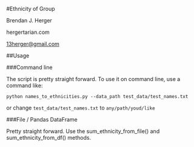 #Ethnicity of Group

Brendan J. Herger

hergertarian.com

13herger@gmail.com

##Usage

###Command line

The script is pretty straight forward. To use it on command line, use a 
command like:

```
python names_to_ethnicities.py --data_path test_data/test_names.txt
```

or change ```test_data/test_names.txt``` to ```any/path/youd/like```

###File / Pandas DataFrame

Pretty straight forward. Use the sum_ethnicity_from_file() and
sum_ethnicity_from_df() methods.

